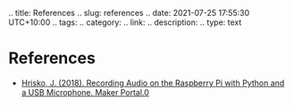 .. title: References
.. slug: references
.. date: 2021-07-25 17:55:30 UTC+10:00
.. tags: 
.. category: 
.. link: 
.. description: 
.. type: text

# References

* [Hrisko, J. (2018). Recording Audio on the Raspberry Pi with Python and a USB Microphone. Maker Portal.0](https://makersportal.com/blog/2018/8/23/recording-audio-on-the-raspberry-pi-with-python-and-a-usb-microphone)
